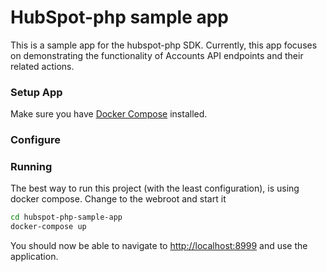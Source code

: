 # HubSpot-php sample app

This is a sample app for the hubspot-php SDK. Currently, this app focuses on demonstrating the functionality of Accounts API endpoints and their related actions.

### Setup App

Make sure you have [Docker Compose](https://docs.docker.com/compose/) installed.

### Configure

### Running

The best way to run this project (with the least configuration), is using docker compose.  Change to the webroot and start it

```bash
cd hubspot-php-sample-app
docker-compose up
```
You should now be able to navigate to [http://localhost:8999](http://localhost:8999) and use the application.

  